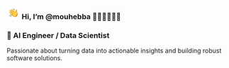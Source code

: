 ### <img src="https://raw.githubusercontent.com/AVS1508/AVS1508/master/assets/Hand%20Wave.gif" width="30px"> Hi, I’m @mouhebba 👨🏻‍💻👨🏻‍💻
### 🚀 AI Engineer / Data Scientist
Passionate about turning data into actionable insights and building robust software solutions.
